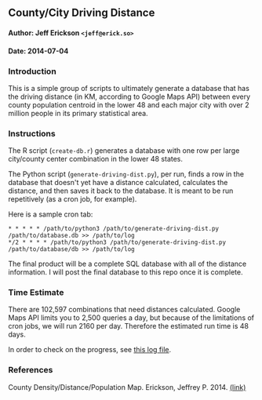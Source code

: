 ## County/City Driving Distance

#### Author: Jeff Erickson `<jeff@erick.so>`
#### Date: 2014-07-04

### Introduction

This is a simple group of scripts to ultimately generate a database that has the driving distance (in KM, according to Google Maps API) between every county population centroid in the lower 48 and each major city with over 2 million people in its primary statistical area.

### Instructions

The R script (`create-db.r`) generates a database with one row per large city/county center combination in the lower 48 states.

The Python script (`generate-driving-dist.py`), per run, finds a row in the database that doesn't yet have a distance calculated, calculates the distance, and then saves it back to the database. It is meant to be run repetitively (as a cron job, for example).

Here is a sample cron tab:  
```
* * * * * /path/to/python3 /path/to/generate-driving-dist.py /path/to/database.db >> /path/to/log  
*/2 * * * * /path/to/python3 /path/to/generate-driving-dist.py /path/to/database/db >> /path/to/log
```

The final product will be a complete SQL database with all of the distance information. I will post the final database to this repo once it is complete.

### Time Estimate

There are 102,597 combinations that need distances calculated. Google Maps API limits you to 2,500 queries a day, but because of the limitations of cron jobs, we will run 2160 per day. Therefore the estimated run time is 48 days.

In order to check on the progress, see [this log file](http://erick.so/n/distlog).

### References

County Density/Distance/Population Map. Erickson, Jeffrey P. 2014. [(link)](https://github.com/jefferickson/county-dendist-map)
